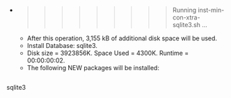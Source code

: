 * >>>>>>>>> Running inst-min-con-xtra-sqlite3.sh ...
  * After this operation, 3,155 kB of additional disk space will be used.
  * Install Database: sqlite3.
  * Disk size = 3923856K. Space Used = 4300K. Runtime = 00:00:00:02.
  * The following NEW packages will be installed:
  ```bash
sqlite3
  ```
